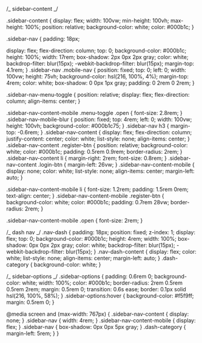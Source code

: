 /_ sidebar-content _/

.sidebar-content {
display: flex;
width: 100vw;
min-height: 100vh;
max-height: 100%;
position: relative;
background-color: white;
color: #000b1c;
}

.sidebar-nav {
padding: 18px;

display: flex;
flex-direction: column;
top: 0;
background-color: #000b1c;
height: 100%;
width: 17rem;
box-shadow: 2px 0px 2px gray;
color: white;
backdrop-filter: blur(15px);
-webkit-backdrop-filter: blur(15px);
margin-top: 4.1rem;
}
.sidebar-nav .mobile-nav {
position: fixed;
top: 0;
left: 0;
width: 100vw;
height: 75vh;
background-color: hsl(216, 100%, 4%);
margin-top: 4rem;
color: white;
box-shadow: 0 0px 1px gray;
padding: 0 2rem 0 2rem;
}

.sidebar-nav-menu-toggle {
position: relative;
display: flex;
flex-direction: column;
align-items: center;
}

.sidebar-nav-content-mobile .menu-toggle .open {
font-size: 2.8rem;
}
.sidebar-nav-mobile-blur {
position: fixed;
top: 4rem;
left: 0;
width: 100vw;
height: 100vh;
background-color: #000b1c75;
}
.sidebar-nav h3 {
margin-top: -0.6rem;
}
.sidebar-nav-content {
display: flex;
flex-direction: column;
justify-content: center;
color: white;
list-style: none;
align-items: center;
}
.sidebar-nav-content .register-btn {
position: relative;
background-color: white;
color: #000b1c;
padding: 0.5rem 0.9rem;
border-radius: 2rem;
}
.sidebar-nav-content li {
margin-right: 2rem;
font-size: 0.8rem;
}
.sidebar-nav-content .login-btn {
margin-left: 26vw;
}
.sidebar-nav-content-mobile {
display: none;
color: white;
list-style: none;
align-items: center;
margin-left: auto;
}

.sidebar-nav-content-mobile li {
font-size: 1.2rem;
padding: 1.5rem 0rem;
text-align: center;
}
.sidebar-nav-content-mobile .register-btn {
background-color: white;
color: #000b1c;
padding: 0.7rem 28vw;
border-radius: 2rem;
}

.sidebar-nav-content-mobile .open {
font-size: 2rem;
}

/_ dash nav _/
.nav-dash {
padding: 18px;
position: fixed;
z-index: 1;
display: flex;
top: 0;
background-color: #000b1c;
height: 4rem;
width: 100%;
box-shadow: 0px 0px 2px gray;
color: white;
backdrop-filter: blur(15px);
-webkit-backdrop-filter: blur(15px);
}
.nav-dash-content {
display: flex;
color: white;
list-style: none;
align-items: center;
margin-left: auto;
}
.dash-category {
background-color: white;
}

/_ sidebar-options _/
.sidebar-options {
padding: 0.6rem 0;
background-color: white;
width: 100%;
color: #000b1c;
border-radius: 2rem 0.5rem 0.5rem 2rem;
margin: 0.5rem 0;
transition: 0.6s ease;
border: 0.1px solid hsl(216, 100%, 58%);
}
.sidebar-options:hover {
background-color: #f5f9ff;
margin: 0.5rem 0;
}

@media screen and (max-width: 767px) {
.sidebar-nav-content {
display: none;
}
.sidebar-nav {
width: 4rem;
}
.sidebar-nav-content-mobile {
display: flex;
}
.sidebar-nav {
box-shadow: 0px 0px 5px gray;
}
.dash-category {
margin-left: 5rem;
}
}
